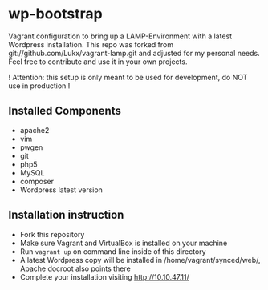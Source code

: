 wp-bootstrap
============
Vagrant configuration to bring up a LAMP-Environment with a latest Wordpress installation.
This repo was forked from git://github.com/Lukx/vagrant-lamp.git and adjusted for my personal needs.
Feel free to contribute and use it in your own projects.

! Attention: this setup is only meant to be used for development, do NOT use in production ! 

## Installed Components
* apache2
* vim
* pwgen
* git
* php5
* MySQL
* composer
* Wordpress latest version

## Installation instruction
* Fork this repository
* Make sure Vagrant and VirtualBox is installed on your machine
* Run ```vagrant up``` on command line inside of this directory
* A latest Wordpress copy will be installed in /home/vagrant/synced/web/, Apache docroot also points there
* Complete your installation visiting http://10.10.47.11/ 
